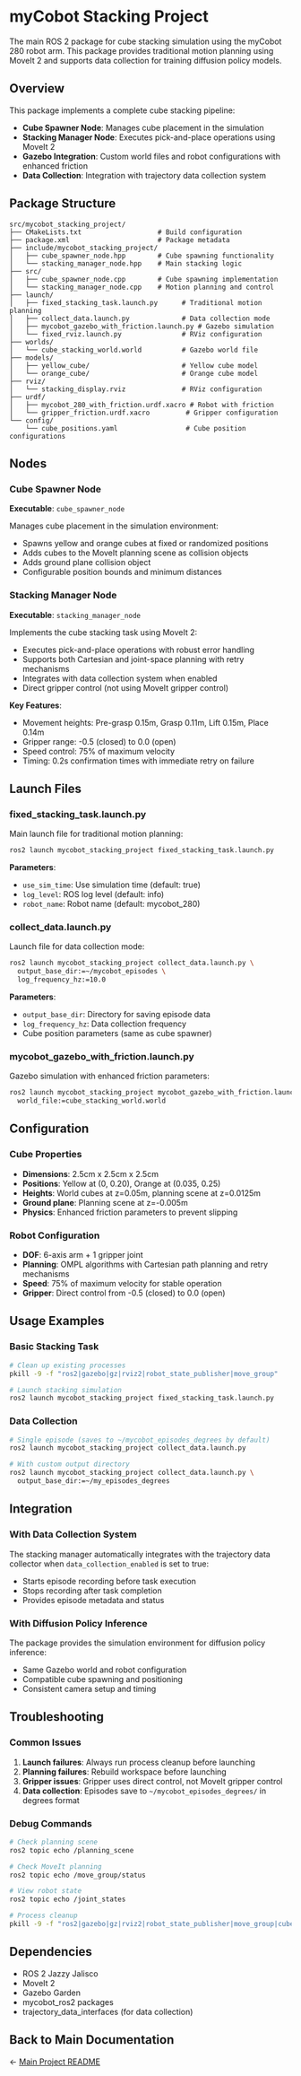 # myCobot Stacking Project

The main ROS 2 package for cube stacking simulation using the myCobot 280 robot arm. This package provides traditional motion planning using MoveIt 2 and supports data collection for training diffusion policy models.

## Overview

This package implements a complete cube stacking pipeline:

- **Cube Spawner Node**: Manages cube placement in the simulation
- **Stacking Manager Node**: Executes pick-and-place operations using MoveIt 2
- **Gazebo Integration**: Custom world files and robot configurations with enhanced friction
- **Data Collection**: Integration with trajectory data collection system

## Package Structure

```
src/mycobot_stacking_project/
├── CMakeLists.txt                   # Build configuration
├── package.xml                      # Package metadata
├── include/mycobot_stacking_project/
│   ├── cube_spawner_node.hpp        # Cube spawning functionality
│   └── stacking_manager_node.hpp    # Main stacking logic
├── src/
│   ├── cube_spawner_node.cpp        # Cube spawning implementation
│   └── stacking_manager_node.cpp    # Motion planning and control
├── launch/
│   ├── fixed_stacking_task.launch.py      # Traditional motion planning
│   ├── collect_data.launch.py             # Data collection mode
│   ├── mycobot_gazebo_with_friction.launch.py # Gazebo simulation
│   └── fixed_rviz.launch.py               # RViz configuration
├── worlds/
│   └── cube_stacking_world.world          # Gazebo world file
├── models/
│   ├── yellow_cube/                       # Yellow cube model
│   └── orange_cube/                       # Orange cube model
├── rviz/
│   └── stacking_display.rviz              # RViz configuration
├── urdf/
│   ├── mycobot_280_with_friction.urdf.xacro # Robot with friction
│   └── gripper_friction.urdf.xacro         # Gripper configuration
└── config/
    └── cube_positions.yaml                 # Cube position configurations
```

## Nodes

### Cube Spawner Node

**Executable**: `cube_spawner_node`

Manages cube placement in the simulation environment:

- Spawns yellow and orange cubes at fixed or randomized positions
- Adds cubes to the MoveIt planning scene as collision objects
- Adds ground plane collision object
- Configurable position bounds and minimum distances

### Stacking Manager Node

**Executable**: `stacking_manager_node`

Implements the cube stacking task using MoveIt 2:

- Executes pick-and-place operations with robust error handling
- Supports both Cartesian and joint-space planning with retry mechanisms
- Integrates with data collection system when enabled
- Direct gripper control (not using MoveIt gripper control)

**Key Features**:
- Movement heights: Pre-grasp 0.15m, Grasp 0.11m, Lift 0.15m, Place 0.14m
- Gripper range: -0.5 (closed) to 0.0 (open)
- Speed control: 75% of maximum velocity
- Timing: 0.2s confirmation times with immediate retry on failure

## Launch Files

### fixed_stacking_task.launch.py

Main launch file for traditional motion planning:

```bash
ros2 launch mycobot_stacking_project fixed_stacking_task.launch.py
```

**Parameters**:
- `use_sim_time`: Use simulation time (default: true)
- `log_level`: ROS log level (default: info)
- `robot_name`: Robot name (default: mycobot_280)

### collect_data.launch.py

Launch file for data collection mode:

```bash
ros2 launch mycobot_stacking_project collect_data.launch.py \
  output_base_dir:=~/mycobot_episodes \
  log_frequency_hz:=10.0
```

**Parameters**:
- `output_base_dir`: Directory for saving episode data
- `log_frequency_hz`: Data collection frequency
- Cube position parameters (same as cube spawner)

### mycobot_gazebo_with_friction.launch.py

Gazebo simulation with enhanced friction parameters:

```bash
ros2 launch mycobot_stacking_project mycobot_gazebo_with_friction.launch.py \
  world_file:=cube_stacking_world.world
```

## Configuration

### Cube Properties
- **Dimensions**: 2.5cm x 2.5cm x 2.5cm
- **Positions**: Yellow at (0, 0.20), Orange at (0.035, 0.25)
- **Heights**: World cubes at z=0.05m, planning scene at z=0.0125m
- **Ground plane**: Planning scene at z=-0.005m
- **Physics**: Enhanced friction parameters to prevent slipping

### Robot Configuration
- **DOF**: 6-axis arm + 1 gripper joint
- **Planning**: OMPL algorithms with Cartesian path planning and retry mechanisms
- **Speed**: 75% of maximum velocity for stable operation
- **Gripper**: Direct control from -0.5 (closed) to 0.0 (open)

## Usage Examples

### Basic Stacking Task

```bash
# Clean up existing processes
pkill -9 -f "ros2|gazebo|gz|rviz2|robot_state_publisher|move_group"

# Launch stacking simulation
ros2 launch mycobot_stacking_project fixed_stacking_task.launch.py
```

### Data Collection

```bash
# Single episode (saves to ~/mycobot_episodes_degrees by default)
ros2 launch mycobot_stacking_project collect_data.launch.py

# With custom output directory
ros2 launch mycobot_stacking_project collect_data.launch.py \
  output_base_dir:=~/my_episodes_degrees
```

## Integration

### With Data Collection System

The stacking manager automatically integrates with the trajectory data collector when `data_collection_enabled` is set to true:

- Starts episode recording before task execution
- Stops recording after task completion
- Provides episode metadata and status

### With Diffusion Policy Inference

The package provides the simulation environment for diffusion policy inference:

- Same Gazebo world and robot configuration
- Compatible cube spawning and positioning
- Consistent camera setup and timing

## Troubleshooting

### Common Issues

1. **Launch failures**: Always run process cleanup before launching
2. **Planning failures**: Rebuild workspace before launching
3. **Gripper issues**: Gripper uses direct control, not MoveIt gripper control
4. **Data collection**: Episodes save to `~/mycobot_episodes_degrees/` in degrees format

### Debug Commands

```bash
# Check planning scene
ros2 topic echo /planning_scene

# Check MoveIt planning
ros2 topic echo /move_group/status

# View robot state
ros2 topic echo /joint_states

# Process cleanup
pkill -9 -f "ros2|gazebo|gz|rviz2|robot_state_publisher|move_group|cube_spawner|stacking_manager"
```

## Dependencies

- ROS 2 Jazzy Jalisco
- MoveIt 2
- Gazebo Garden
- mycobot_ros2 packages
- trajectory_data_interfaces (for data collection)

## Back to Main Documentation

← [Main Project README](../../README.md)
